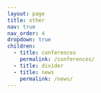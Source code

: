 ```yaml
---
layout: page
title: other
nav: true
nav_order: 4
dropdown: true
children:
  - title: conferences
    permalink: /conferences/
  - title: divider
  - title: news
    permalink: /news/
---
```

